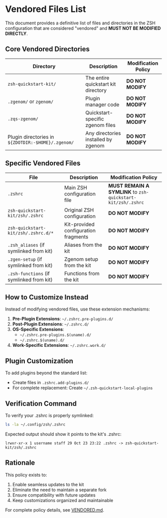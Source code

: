 # Vendored Files List

This document provides a definitive list of files and directories in the ZSH configuration that are considered "vendored" and **MUST NOT BE MODIFIED DIRECTLY**.

## Core Vendored Directories

| Directory | Description | Modification Policy |
|-----------|-------------|---------------------|
| `zsh-quickstart-kit/` | The entire quickstart kit directory | **DO NOT MODIFY** |
| `.zgenom/` or `zgenom/` | Plugin manager code | **DO NOT MODIFY** |
| `.zqs-zgenom/` | Quickstart-specific zgenom files | **DO NOT MODIFY** |
| Plugin directories in `${ZDOTDIR:-$HOME}/.zgenom/` | Any directories installed by zgenom | **DO NOT MODIFY** |

## Specific Vendored Files

| File | Description | Modification Policy |
|------|-------------|---------------------|
| `.zshrc` | Main ZSH configuration file | **MUST REMAIN A SYMLINK** to `zsh-quickstart-kit/zsh/.zshrc` |
| `zsh-quickstart-kit/zsh/.zshrc` | Original ZSH configuration | **DO NOT MODIFY** |
| `zsh-quickstart-kit/zsh/.zshrc.d/*` | Kit-provided configuration fragments | **DO NOT MODIFY** |
| `.zsh_aliases` (if symlinked from kit) | Aliases from the kit | **DO NOT MODIFY** |
| `.zgen-setup` (if symlinked from kit) | Zgenom setup from the kit | **DO NOT MODIFY** |
| `.zsh-functions` (if symlinked from kit) | Functions from the kit | **DO NOT MODIFY** |

## How to Customize Instead

Instead of modifying vendored files, use these extension mechanisms:

1. **Pre-Plugin Extensions**: `~/.zshrc.pre-plugins.d/`
2. **Post-Plugin Extensions**: `~/.zshrc.d/`
3. **OS-Specific Extensions**:
   - `~/.zshrc.pre-plugins.$(uname).d/`
   - `~/.zshrc.$(uname).d/`
4. **Work-Specific Extensions**: `~/.zshrc.work.d/`

## Plugin Customization

To add plugins beyond the standard list:
- Create files in `.zshrc.add-plugins.d/`
- For complete replacement: Create `~/.zsh-quickstart-local-plugins`

## Verification Command

To verify your .zshrc is properly symlinked:

```bash
ls -la ~/.config/zsh/.zshrc
```

Expected output should show it points to the kit's .zshrc:
```
lrwxr-xr-x 1 username staff 29 Oct 23 23:22 .zshrc -> zsh-quickstart-kit/zsh/.zshrc
```

## Rationale

This policy exists to:
1. Enable seamless updates to the kit
2. Eliminate the need to maintain a separate fork
3. Ensure compatibility with future updates
4. Keep customizations organized and maintainable

For complete policy details, see [VENDORED.md](./VENDORED.md).